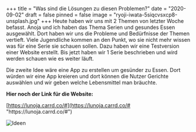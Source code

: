 +++
title = "Was sind die Lösungen zu diesen Problemen?"
date = "2020-09-02"
draft = false
pinned = false
image = "ryoji-iwata-5siqcvsxcp8-unsplash.jpg"
+++
Heute haben wir uns mit 2 Themen von letzter Woche befasst. Anoja und ich haben das Thema Serien und gesundes Essen ausgewählt. Dort haben wir uns die Probleme und Bedürfnisse der Themen vertieft. Viele Jugendliche kommen an den Punkt, wo sie nicht mehr wissen was für eine Serie sie schauen sollen. Dazu haben wir eine Testversion einer Website erstellt. Bis jetzt haben wir 1 Serie beschrieben und wird werden schauen wie es weiter läuft.

Die zweite Idee wäre eine App zu erstellen um gesünder zu Essen. Dort würden wir eine App kreieren und dort können die Nutzer Gerichte auswählen und wir geben welche Lebensmittel man bräuchte.

**Hier noch der Link für die Website:** <!--StartFragment-->

[https://lunoja.carrd.co/#](https://lunoja.carrd.co/# "https\://lunoja.carrd.co/#")

<!--EndFragment-->

![Ideen](blatt-ideen-1-.jpg)